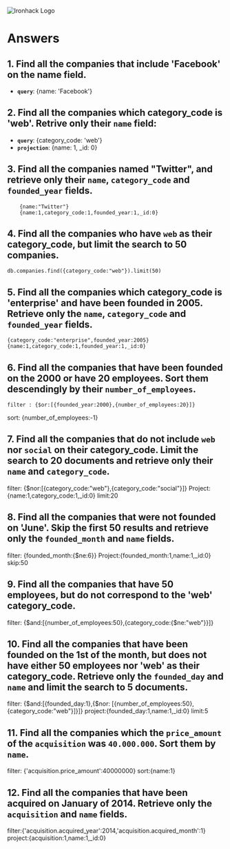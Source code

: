 ![Ironhack Logo](https://i.imgur.com/1QgrNNw.png)

# Answers

## 1. Find all the companies that include 'Facebook' on the **name** field.

 - **`query`**: {name: 'Facebook'}
 
 ## 2. Find all the companies which **category_code** is 'web'. Retrive only their `name` field:

 - **`query`**: {category_code: 'web'}
 - **`projection`**: {name: 1, _id: 0}

## 3. Find all the companies named "Twitter", and retrieve only their `name`, `category_code` and `founded_year` fields.
        {name:"Twitter"}
        {name:1,category_code:1,founded_year:1,_id:0}

## 4. Find all the companies who have `web` as their **category_code**, but limit the search to 50 companies.

    db.companies.find({category_code:"web"}).limit(50)

## 5. Find all the companies which **category_code** is 'enterprise' and have been founded in 2005. Retrieve only the `name`, `category_code` and `founded_year` fields.
    {category_code:"enterprise",founded_year:2005}
    {name:1,category_code:1,founded_year:1,_id:0}

## 6. Find all the companies that have been **founded** on the 2000 or have 20 **employees**. Sort them descendingly by their `number_of_employees`.

    filter : {$or:[{founded_year:2000},{number_of_employees:20}]}
   sort: {number_of_employees:-1}

## 7. Find all the companies that do not include `web` nor `social` on their **category_code**. Limit the search to 20 documents and retrieve only their `name` and `category_code`.
filter: {$nor:[{category_code:"web"},{category_code:"social"}]}
Project: {name:1,category_code:1,_id:0}
limit:20

## 8. Find all the companies that were not **founded** on 'June'. Skip the first 50 results and retrieve only the `founded_month` and `name` fields.
filter: {founded_month:{$ne:6}}
Project:{founded_month:1,name:1,_id:0}
skip:50

## 9. Find all the companies that have 50 employees, but do not correspond to the 'web' **category_code**. 
filter: {$and:[{number_of_employees:50},{category_code:{$ne:"web"}}]}

## 10. Find all the companies that have been founded on the 1st of the month, but does not have either 50 employees nor 'web' as their **category_code**. Retrieve only the `founded_day` and `name` and limit the search to 5 documents.
filter: {$and:[{founded_day:1},{$nor: [{number_of_employees:50},{category_code:"web"}]}]}
project:{founded_day:1,name:1,_id:0}
limit:5

## 11. Find all the companies which the `price_amount` of the `acquisition` was **`40.000.000`**. Sort them by `name`.
filter: {'acquisition.price_amount':40000000}
sort:{name:1}

## 12. Find all the companies that have been acquired on January of 2014. Retrieve only the `acquisition` and `name` fields.
filter:{'acquisition.acquired_year':2014,'acquisition.acquired_month':1}
project:{acquisition:1,name:1,_id:0}